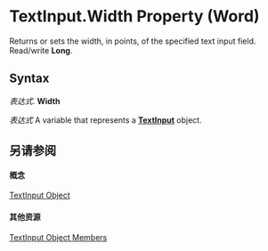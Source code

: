 
# TextInput.Width Property (Word)

Returns or sets the width, in points, of the specified text input field. Read/write  **Long**.


## Syntax

 _表达式_. **Width**

 _表达式_ A variable that represents a **[TextInput](d7f6531a-4da2-ccc4-29b3-ad79ca7b18de.md)** object.


## 另请参阅


#### 概念


[TextInput Object](d7f6531a-4da2-ccc4-29b3-ad79ca7b18de.md)
#### 其他资源


[TextInput Object Members](http://msdn.microsoft.com/library/d21b3150-6a32-3212-d144-9fc72a866187%28Office.15%29.aspx)